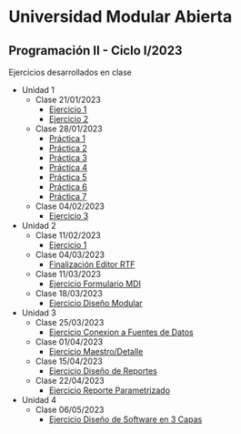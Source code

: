 # Universidad Modular Abierta 
## Programación II - Ciclo I/2023
Ejercicios desarrollados en clase

- Unidad 1
  - Clase 21/01/2023 
    - [Ejercicio 1](https://github.com/heurrutia-uma/Programacion_II_2023/tree/main/Unidad1/Ejercicio1)
    - [Ejercicio 2](https://github.com/heurrutia-uma/Programacion_II_2023/tree/main/Unidad1/Ejercicio2)
  - Clase 28/01/2023
    - [Práctica 1](https://github.com/heurrutia-uma/Programacion_II_2023/tree/main/Unidad1/Practica1)
    - [Práctica 2](https://github.com/heurrutia-uma/Programacion_II_2023/tree/main/Unidad1/Practica2)
    - [Práctica 3](https://github.com/heurrutia-uma/Programacion_II_2023/tree/main/Unidad1/Practica3)
    - [Práctica 4](https://github.com/heurrutia-uma/Programacion_II_2023/tree/main/Unidad1/Practica4)
    - [Práctica 5](https://github.com/heurrutia-uma/Programacion_II_2023/tree/main/Unidad1/Practica5)
    - [Práctica 6](https://github.com/heurrutia-uma/Programacion_II_2023/tree/main/Unidad1/Practica6)
    - [Práctica 7](https://github.com/heurrutia-uma/Programacion_II_2023/tree/main/Unidad1/Practica7)
  - Clase 04/02/2023
    - [Ejercicio 3](https://github.com/heurrutia-uma/Programacion_II_2023/tree/main/Unidad1/Ejercicio3)
- Unidad 2
  - Clase 11/02/2023
    - [Ejercicio 1](https://github.com/heurrutia-uma/Programacion_II_2023/tree/main/Unidad2/Ejercicio1)
  - Clase 04/03/2023
      - [Finalización Editor RTF](https://github.com/heurrutia-uma/Programacion_II_2023/tree/main/Unidad2/EditorRTF)
  - Clase 11/03/2023
      - [Ejercicio Formulario MDI](https://github.com/heurrutia-uma/Programacion_II_2023/tree/main/Unidad2/EjercicioMDI)    
  - Clase 18/03/2023
      - [Ejercicio Diseño Modular](https://github.com/heurrutia-uma/Programacion_II_2023/tree/main/Unidad2/Modulos)
- Unidad 3
  - Clase 25/03/2023
    - [Ejercicio Conexion a Fuentes de Datos](https://github.com/heurrutia-uma/Programacion_II_2023/tree/main/Unidad3/ConexionFuenteDatos)
  - Clase 01/04/2023
    - [Ejercicio Maestro/Detalle](https://github.com/heurrutia-uma/Programacion_II_2023/tree/main/Unidad3/MaestroDetalle)
  - Clase 15/04/2023
    - [Ejercicio Diseño de Reportes](https://github.com/heurrutia-uma/Programacion_II_2023/tree/main/Unidad3/ReporteClientes)
  - Clase 22/04/2023
    - [Ejercicio Reporte Parametrizado](https://github.com/heurrutia-uma/Programacion_II_2023/tree/main/Unidad3/ReporteParametrizado)
- Unidad 4
  - Clase 06/05/2023
    - [Ejercicio Diseño de Software en 3 Capas](https://github.com/heurrutia-uma/Programacion_II_2023/tree/main/Unidad4/VMC)
